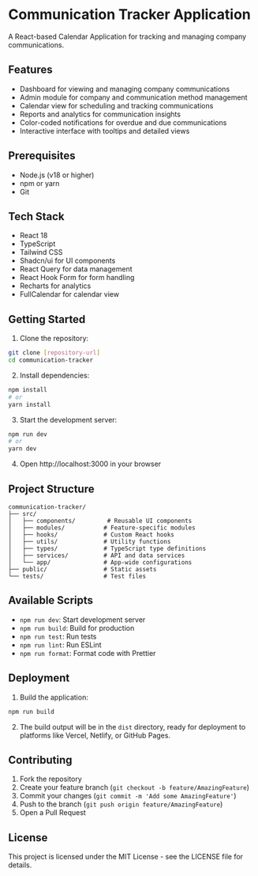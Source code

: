 # Communication Tracker Application

A React-based Calendar Application for tracking and managing company communications.

## Features

- Dashboard for viewing and managing company communications
- Admin module for company and communication method management
- Calendar view for scheduling and tracking communications
- Reports and analytics for communication insights
- Color-coded notifications for overdue and due communications
- Interactive interface with tooltips and detailed views

## Prerequisites

- Node.js (v18 or higher)
- npm or yarn
- Git

## Tech Stack

- React 18
- TypeScript
- Tailwind CSS
- Shadcn/ui for UI components
- React Query for data management
- React Hook Form for form handling
- Recharts for analytics
- FullCalendar for calendar view

## Getting Started

1. Clone the repository:
```bash
git clone [repository-url]
cd communication-tracker
```

2. Install dependencies:
```bash
npm install
# or
yarn install
```

3. Start the development server:
```bash
npm run dev
# or
yarn dev
```

4. Open http://localhost:3000 in your browser

## Project Structure

```
communication-tracker/
├── src/
│   ├── components/         # Reusable UI components
│   ├── modules/           # Feature-specific modules
│   ├── hooks/             # Custom React hooks
│   ├── utils/             # Utility functions
│   ├── types/             # TypeScript type definitions
│   ├── services/          # API and data services
│   └── app/               # App-wide configurations
├── public/                # Static assets
└── tests/                 # Test files
```

## Available Scripts

- `npm run dev`: Start development server
- `npm run build`: Build for production
- `npm run test`: Run tests
- `npm run lint`: Run ESLint
- `npm run format`: Format code with Prettier

## Deployment

1. Build the application:
```bash
npm run build
```

2. The build output will be in the `dist` directory, ready for deployment to platforms like Vercel, Netlify, or GitHub Pages.

## Contributing

1. Fork the repository
2. Create your feature branch (`git checkout -b feature/AmazingFeature`)
3. Commit your changes (`git commit -m 'Add some AmazingFeature'`)
4. Push to the branch (`git push origin feature/AmazingFeature`)
5. Open a Pull Request

## License

This project is licensed under the MIT License - see the LICENSE file for details.
